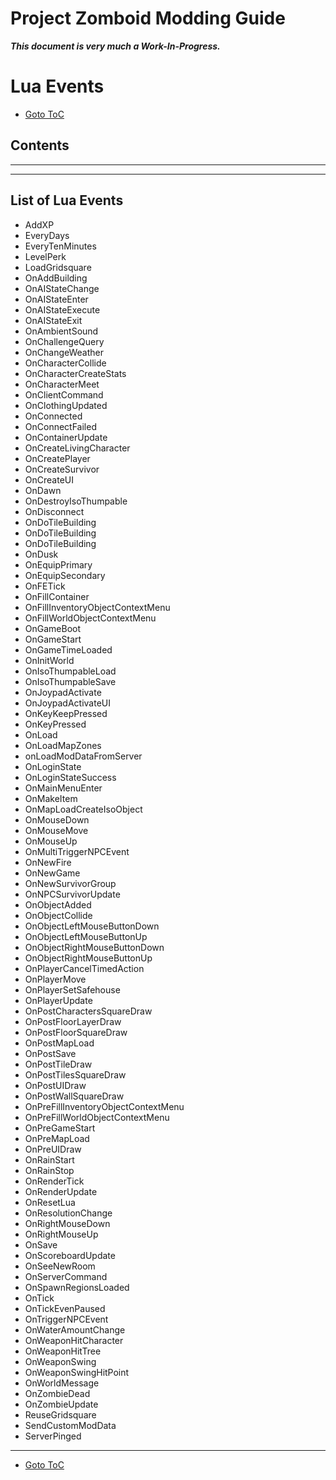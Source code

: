 # Project Zomboid Modding Guide
**_This document is very much a Work-In-Progress._**
# Lua Events

* [Goto ToC](TOC.md)  
## Contents

----------------------------------------------------------------------------------
----------------------------------------------------------------------------------

## List of Lua Events
* AddXP
* EveryDays
* EveryTenMinutes
* LevelPerk
* LoadGridsquare
* OnAddBuilding
* OnAIStateChange
* OnAIStateEnter
* OnAIStateExecute
* OnAIStateExit
* OnAmbientSound
* OnChallengeQuery
* OnChangeWeather
* OnCharacterCollide
* OnCharacterCreateStats
* OnCharacterMeet
* OnClientCommand
* OnClothingUpdated
* OnConnected
* OnConnectFailed
* OnContainerUpdate
* OnCreateLivingCharacter
* OnCreatePlayer
* OnCreateSurvivor
* OnCreateUI
* OnDawn
* OnDestroyIsoThumpable
* OnDisconnect
* OnDoTileBuilding
* OnDoTileBuilding
* OnDoTileBuilding
* OnDusk
* OnEquipPrimary
* OnEquipSecondary
* OnFETick
* OnFillContainer
* OnFillInventoryObjectContextMenu
* OnFillWorldObjectContextMenu
* OnGameBoot
* OnGameStart
* OnGameTimeLoaded
* OnInitWorld
* OnIsoThumpableLoad
* OnIsoThumpableSave
* OnJoypadActivate
* OnJoypadActivateUI
* OnKeyKeepPressed
* OnKeyPressed
* OnLoad
* OnLoadMapZones
* onLoadModDataFromServer
* OnLoginState
* OnLoginStateSuccess
* OnMainMenuEnter
* OnMakeItem
* OnMapLoadCreateIsoObject
* OnMouseDown
* OnMouseMove
* OnMouseUp
* OnMultiTriggerNPCEvent
* OnNewFire
* OnNewGame
* OnNewSurvivorGroup
* OnNPCSurvivorUpdate
* OnObjectAdded
* OnObjectCollide
* OnObjectLeftMouseButtonDown
* OnObjectLeftMouseButtonUp
* OnObjectRightMouseButtonDown
* OnObjectRightMouseButtonUp
* OnPlayerCancelTimedAction
* OnPlayerMove
* OnPlayerSetSafehouse
* OnPlayerUpdate
* OnPostCharactersSquareDraw
* OnPostFloorLayerDraw
* OnPostFloorSquareDraw
* OnPostMapLoad
* OnPostSave
* OnPostTileDraw
* OnPostTilesSquareDraw
* OnPostUIDraw
* OnPostWallSquareDraw
* OnPreFillInventoryObjectContextMenu
* OnPreFillWorldObjectContextMenu
* OnPreGameStart
* OnPreMapLoad
* OnPreUIDraw
* OnRainStart
* OnRainStop
* OnRenderTick
* OnRenderUpdate
* OnResetLua
* OnResolutionChange
* OnRightMouseDown
* OnRightMouseUp
* OnSave
* OnScoreboardUpdate
* OnSeeNewRoom
* OnServerCommand
* OnSpawnRegionsLoaded
* OnTick
* OnTickEvenPaused
* OnTriggerNPCEvent
* OnWaterAmountChange
* OnWeaponHitCharacter
* OnWeaponHitTree
* OnWeaponSwing
* OnWeaponSwingHitPoint
* OnWorldMessage
* OnZombieDead
* OnZombieUpdate
* ReuseGridsquare
* SendCustomModData
* ServerPinged

----------------------------------------
* [Goto ToC](TOC.md)  
